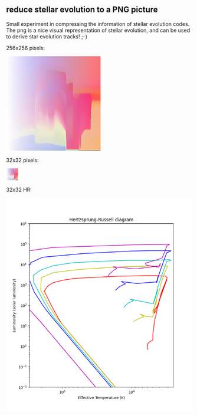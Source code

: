 reduce stellar evolution to a PNG picture
-----------------------------------------

Small experiment in compressing the information of stellar evolution
codes. The png is a nice visual representation of stellar evolution,
and can be used to derive star evolution tracks! ;-)

256x256 pixels: 

![256 pixels](SE-256.png)

32x32 pixels: 

![32 pixels](SE-32.png)

32x32 HR: 

![Hertzsprung-Russel diagram](HR.png)
